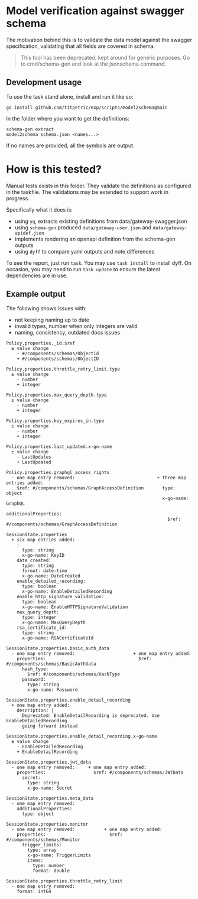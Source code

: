 # Model verification against swagger schema

The motivation behind this is to validate the data model against the
swagger specification, validating that all fields are covered in schema.

> This tool has been deprecated, kept around for generic purposes.
> Go to cmd/schema-gen and look at the jsonschema command.

## Development usage

To use the task stand alone, install and run it like so:

```
go install github.com/titpetric/exp/scripts/model2schema@main
```

In the folder where you want to get the definitions:

```
schema-gen extract
model2schema schema.json <names...>
```

If no names are provided, all the symbols are output.


# How is this tested?

Manual tests exists in this folder. They validate the definitions as
configured in the taskfile. The validations may be extended to support
work in progress.

Specifically what it does is:

- using `yq`, extracts existing definitions from data/gateway-swagger.json
- using `schema-gen` produced `data/gateway-user.json` and `data/gateway-apidef.json`
- implements rendering an openapi definition from the schema-gen outputs
- using `dyff` to compare yaml outputs and note differences

To see the report, just run `task`. You may use `task install` to install
dyff. On occasion, you may need to run `task update` to ensure the latest
dependencies are in use.

## Example output

The following shows issues with:

- not keeping naming up to date
- invalid types, number when only integers are valid
- naming, consistency, outdated docs issues

```
Policy.properties._id.$ref
  ± value change
    - #/components/schemas/ObjectId
    + #/components/schemas/ObjectID

Policy.properties.throttle_retry_limit.type
  ± value change
    - number
    + integer

Policy.properties.max_query_depth.type
  ± value change
    - number
    + integer

Policy.properties.key_expires_in.type
  ± value change
    - number
    + integer

Policy.properties.last_updated.x-go-name
  ± value change
    - LastUpdates
    + LastUpdated

Policy.properties.graphql_access_rights
  - one map entry removed:                               + three map entries added:
    $ref: #/components/schemas/GraphAccessDefinition       type: object
                                                           x-go-name: GraphQL
                                                           additionalProperties:
                                                             $ref: #/components/schemas/GraphAccessDefinition

SessionState.properties
  + six map entries added:
    :
      type: string
      x-go-name: KeyID
    date_created:
      type: string
      format: date-time
      x-go-name: DateCreated
    enable_detailed_recording:
      type: boolean
      x-go-name: EnableDetailedRecording
    enable_http_signature_validation:
      type: boolean
      x-go-name: EnableHTTPSignatureValidation
    max_query_depth:
      type: integer
      x-go-name: MaxQueryDepth
    rsa_certificate_id:
      type: string
      x-go-name: RSACertificateId

SessionState.properties.basic_auth_data
  - one map entry removed:                      + one map entry added:
    properties:                                   $ref: #/components/schemas/BasicAuthData
      hash_type:
        $ref: #/components/schemas/HashType
      password:
        type: string
        x-go-name: Password

SessionState.properties.enable_detail_recording
  + one map entry added:
    description: |
      Deprecated: EnableDetailRecording is deprecated. Use EnableDetailedRecording
      going forward instead

SessionState.properties.enable_detail_recording.x-go-name
  ± value change
    - EnableDetailedRecording
    + EnableDetailRecording

SessionState.properties.jwt_data
  - one map entry removed:     + one map entry added:
    properties:                  $ref: #/components/schemas/JWTData
      secret:
        type: string
        x-go-name: Secret

SessionState.properties.meta_data
  - one map entry removed:
    additionalProperties:
      type: object

SessionState.properties.monitor
  - one map entry removed:           + one map entry added:
    properties:                        $ref: #/components/schemas/Monitor
      trigger_limits:
        type: array
        x-go-name: TriggerLimits
        items:
          type: number
          format: double

SessionState.properties.throttle_retry_limit
  - one map entry removed:
    format: int64
```
